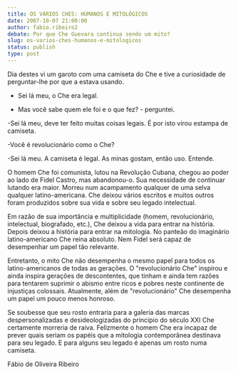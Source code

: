 ```yaml
---
title: OS VÁRIOS CHES: HUMANOS E MITOLÓGICOS
date: 2007-10-07 21:00:00
author: fabio.ribeiro2
debate: Por que Che Guevara continua sendo um mito?
slug: os-varios-ches-humanos-e-mitologicos
status: publish 
type: post
---
```


  

  

Dia destes vi um garoto com uma camiseta do Che e tive a curiosidade de perguntar-lhe por que a estava usando.  

  

- Sei lá meu, o Che era legal.  

  

- Mas você sabe quem ele foi e o que fez? - perguntei.  

  

-Sei lá meu, deve ter feito muitas coisas legais. É por isto virou estampa de camiseta.  

  

-Você é revolucionário como o Che?  

  

-Sei lá meu. A camiseta é legal. As minas gostam, então uso. Entende.  

  

O homem Che foi comunista, lutou na Revolução Cubana, chegou ao poder ao lado de Fidel Castro, mas abandonou-o. Sua necessidade de continuar lutando era maior. Morreu num acampamento qualquer de uma selva qualquer latino-americana. Che deixou vários escritos e muitos outros foram produzidos sobre sua vida e sobre seu legado intelectual.  

  

Em razão de sua importância e multiplicidade (homem, revolucionário, intelectual, biografado, etc.), Che deixou a vida para entrar na história. Depois deixou a história para entrar na mitologia. No panteão do imaginário latino-americano Che reina absoluto. Nem Fidel será capaz de desempenhar um papel tão relevante.  

  

Entretanto, o mito Che não desempenha o mesmo papel para todos os latino-americanos de todas as gerações. O "revolucionário Che" inspirou e ainda inspira gerações de descontentes, que tinham e ainda tem razões para tentarem suprimir o abismo entre ricos e pobres neste continente de injustiças colossais. Atualmente, além de "revolucionário" Che desempenha um papel um pouco menos honroso.   

  

Se soubesse que seu rosto entraria para a galeria das marcas despersonalizadas e desideologizadas do princípio do século XXI Che certamente morreria de raiva. Felizmente o homem Che era incapaz de prever quais seriam os papéis que a mitologia contemporânea destinava para seu legado. E para alguns seu legado é apenas um rosto numa camiseta.  

  

  

Fábio de Oliveira Ribeiro
